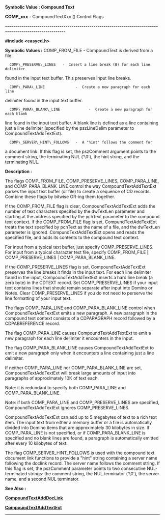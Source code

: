 




<!--
 /\* Font Definitions \*/
 @font-face
 {font-family:"Tms Rmn";
 panose-1:2 2 6 3 4 5 5 2 3 4;}
@font-face
 {font-family:Helv;
 panose-1:2 11 6 4 2 2 2 3 2 4;}
@font-face
 {font-family:"Cambria Math";
 panose-1:2 4 5 3 5 4 6 3 2 4;}
 /\* Style Definitions \*/
 p.MsoNormal, li.MsoNormal, div.MsoNormal
 {margin-top:0cm;
 margin-right:0cm;
 margin-bottom:8.0pt;
 margin-left:0cm;
 line-height:107%;
 font-size:11.0pt;
 font-family:"Calibri",sans-serif;}
.MsoChpDefault
 {font-size:11.0pt;}
.MsoPapDefault
 {margin-bottom:8.0pt;
 line-height:107%;}
 /\* Page Definitions \*/
 @page WordSection1
 {size:612.0pt 792.0pt;
 margin:72.0pt 72.0pt 72.0pt 72.0pt;}
div.WordSection1
 {page:WordSection1;}
-->




 


**Symbolic Value : Compound Text**



**COMP\_xxx** **-** CompoundTextXxx
() Control Flags


**----------------------------------------------------------------------------------------------------------**



**#include <easycd.h>**


 **Symbolic Values :**      COMP\_FROM\_FILE              -  CompoundText is derived from
a file.  

  

      COMP\_PRESERVE\_LINES   -  Insert a line break (0) for each line delimiter
found in the input text buffer. This preserves input line breaks.  

  

      COMP\_PARA\_LINE              -  Create a new paragraph for each line
delimiter found in the input text buffer.  

  

      COMP\_PARA\_BLANK\_LINE             -  Create a new paragraph for each blank
line found in the input text buffer. A blank line is defined as a line
containing just a line delimiter (specified by the pszLineDelim parameter to
CompoundTextAddTextExt).  

  

      COMP\_SERVER\_HINT\_FOLLOWS   -  A "hint" follows the comment for
a document link. If this flag is set, the pszComment argument points to the
comment string, the terminating NUL ('\0'), the hint string, and the
terminating NUL.  

  




**Description :**



The flags
COMP\_FROM\_FILE, COMP\_PRESERVE\_LINES, COMP\_PARA\_LINE, and COMP\_PARA\_BLANK\_LINE
control the way CompoundTextAddTextExt parses the input text buffer (or file)
to create a sequence of CD records. Combine these flags by bitwise OR-ing them
together.  

  

If the COMP\_FROM\_FILE flag is clear, CompoundTextAddTextExt adds the number of
text characters specifed by the dwTextLen parameter and starting at the address
specified by the pchText parameter to the compound text context.  If the
COMP\_FROM\_FILE flag is set, CompundTextAddTextExt treats the text specified by
pchText as the name of a file, and the dwTextLen parameter is ignored. 
CompundTextAddTextExt opens and reads the specified file, and adds its contents
to the compound text context.  

  

For input from a typical text buffer, just specify COMP\_PRESERVE\_LINES.  For
input from a typical character text file, specify COMP\_FROM\_FILE |
COMP\_PRESERVE\_LINES | COMP\_PARA\_BLANK\_LINE.    

  

If the COMP\_PRESERVE\_LINES flag is set, CompoundTextAddTextExt preserves the
line breaks it finds in the input text. For each line delimiter found in the
input, CompoundTextAddTextExt inserts a hard line break (a zero byte) in the
CDTEXT record. Set COMP\_PRESERVE\_LINES if your input text contains lines that
should remain separate after input into Domino or Notes. Clear
COMP\_PRESERVE\_LINES if you do not need to perserve the line formatting of your
input text.  

  

The flags COMP\_PARA\_LINE and COMP\_PARA\_BLANK\_LINE control when
CompoundTextAddTextExt emits a new paragraph.  A new paragraph in the compound
text context consists of a CDPARAGRAPH record followed by a CDPABREFERENCE
record.  

  

The flag COMP\_PARA\_LINE causes CompoundTextAddTextExt to emit a new paragraph
for each line delimiter it encounters in the input.  

  

The flag COMP\_PARA\_BLANK\_LINE causes CompoundTextAddTextExt to emit a new
paragraph only when it encounters a line containing just a line delimiter.   

  

If neither COMP\_PARA\_LINE nor COMP\_PARA\_BLANK\_LINE are set,
CompoundTextAddTextExt will break large amounts of input into paragraphs of
approximately 10K of text each.   

  

Note: it is redundant to specify both COMP\_PARA\_LINE and COMP\_PARA\_BLANK\_LINE.  

  

Note: if both COMP\_PARA\_LINE and COMP\_PRESERVE\_LINES are specified,
CompoundTextAddTextExt ignores COMP\_PRESERVE\_LINES.


 


CompoundTextAddTextExt
can add up to 5 megabytes of text to a rich text item.  The input text from
either a memory buffer or a file is automatically divided into Domino items
that are approximately 30 kilobytes in size.  If COMP\_PARA\_LINE is not
specified, or if COMP\_PARA\_BLANK\_LINE is specified and no blank lines are
found, a paragraph is automatically emitted after every 10 kilobytes of text.


 


The flag
COMP\_SERVER\_HINT\_FOLLOWS is used with the compound text document link functions
to provide a "hint" string containing a server name following the
doclink record.  The server name follows the comment string.  If this flag is
set, the pszComment parameter points to two consecutive NUL-terminated
strings:  the comment string, the NUL terminator ('\0'), the server name, and a
second NUL terminator.


 **See Also :**


**[CompoundTextAddDocLink](CompoundTextAddDocLink.md)**


**[CompoundTextAddTextExt](CompoundTextAddTextExt.md)**



----------------------------------------------------------------------------------------------------------


 





